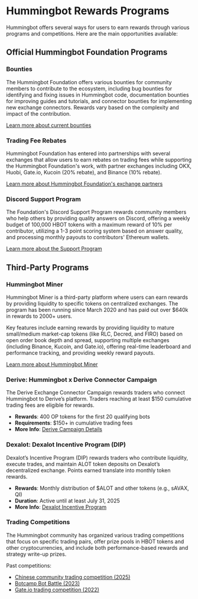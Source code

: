 # Hummingbot Rewards Programs

Hummingbot offers several ways for users to earn rewards through various programs and competitions. Here are the main opportunities available:

## Official Hummingbot Foundation Programs

### Bounties

The Hummingbot Foundation offers various bounties for community members to contribute to the ecosystem, including bug bounties for identifying and fixing issues in Hummingbot code, documentation bounties for improving guides and tutorials, and connector bounties for implementing new exchange connectors. Rewards vary based on the complexity and impact of the contribution.

[Learn more about current bounties](/community/bounties)

### Trading Fee Rebates

Hummingbot Foundation has entered into partnerships with several exchanges that allow users to earn rebates on trading fees while supporting the Hummingbot Foundation's work, with partner exchanges including OKX, Huobi, Gate.io, Kucoin (20% rebate), and Binance (10% rebate).

[Learn more about Hummingbot Foundation's exchange partners](/about/sponsors)

### Discord Support Program

The Foundation's Discord Support Program rewards community members who help others by providing quality answers on Discord, offering a weekly budget of 100,000 HBOT tokens with a maximum reward of 10% per contributor, utilizing a 1-3 point scoring system based on answer quality, and processing monthly payouts to contributors' Ethereum wallets.

[Learn more about the Support Program](/community/discord)

## Third-Party Programs

### Hummingbot Miner

Hummingbot Miner is a third-party platform where users can earn rewards by providing liquidity to specific tokens on centralized exchanges. The program has been running since March 2020 and has paid out over $640k in rewards to 2000+ users.

Key features include earning rewards by providing liquidity to mature small/medium market-cap tokens (like RLC, Decred, and FIRO) based on open order book depth and spread, supporting multiple exchanges (including Binance, Kucoin, and Gate.io), offering real-time leaderboard and performance tracking, and providing weekly reward payouts.

[Learn more about Hummingbot Miner](https://miners.hummingbot.io)


### Derive: Hummingbot x Derive Connector Campaign

The Derive Exchange Connector Campaign rewards traders who connect Hummingbot to Derive’s platform. Traders reaching at least $150 cumulative trading fees are eligible for rewards.

- **Rewards**: 400 OP tokens for the first 20 qualifying bots
- **Requirements**: $150+ in cumulative trading fees
- **More Info**: [Derive Campaign Details](https://docs.derive.xyz/docs/hummingbot-x-derive-exchange-connector-campaign)


### Dexalot: Dexalot Incentive Program (DIP)

Dexalot’s Incentive Program (DIP) rewards traders who contribute liquidity, execute trades, and maintain ALOT token deposits on Dexalot’s decentralized exchange. Points earned translate into monthly token rewards.

- **Rewards**: Monthly distribution of $ALOT and other tokens (e.g., sAVAX, QI)
- **Duration**: Active until at least July 31, 2025
- **More Info**: [Dexalot Incentive Program](https://docs.dexalot.com/en/DIP.html)


### Trading Competitions

The Hummingbot community has organized various trading competitions that focus on specific trading pairs, offer prize pools in HBOT tokens and other cryptocurrencies, and include both performance-based rewards and strategy write-up prizes.

Past competitions:

- [Chinese community trading competition (2025)](https://zhuanlan.zhihu.com/p/30092012974)
- [Botcamp Bot Battle (2023)](/blog/retrospective-on-the-october-2023-bot-battle/)
- [Gate.io trading competition (2022)](/blog/gateio-trading-competition-results-and-retrospective/)


